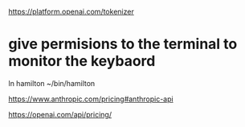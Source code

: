 https://platform.openai.com/tokenizer
# 

# give permisions to the terminal to monitor the keybaord


ln hamilton ~/bin/hamilton


https://www.anthropic.com/pricing#anthropic-api

https://openai.com/api/pricing/